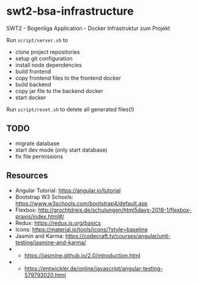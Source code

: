 # swt2-bsa-infrastructure

SWT2 - Bogenliga Application - Docker Infrastruktur zum Projekt

Run `script/server.sh` to

- clone project repositories
- setup git configuration
- install node dependencies
- build frontend
- copy frontend files to the frontend docker
- build backend
- copy jar file to the backend docker
- start docker

Run `script/reset.sh` to delete all generated files(!)

## TODO

- migrate database
- start dev mode (only start database)
- fix file permissions

## Resources

- Angular Tutorial: https://angular.io/tutorial 
- Bootstrap W3 Schools: https://www.w3schools.com/bootstrap4/default.asp 
- Flexbox: http://grochtdreis.de/schulungen/html5days-2018-1/flexbox-praxis/index.html#/ 
- Redux: https://redux.js.org/basics 
- Icons: https://material.io/tools/icons/?style=baseline 
- Jasmin and Karma: https://codecraft.tv/courses/angular/unit-testing/jasmine-and-karma/
- - https://jasmine.github.io/2.0/introduction.html
- - https://entwickler.de/online/javascript/angular-testing-579793020.html
